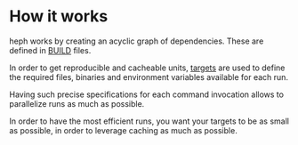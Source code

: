 # How it works

heph works by creating an acyclic graph of dependencies. These are defined in [BUILD](./06-build-file.md) files.

In order to get reproducible and cacheable units, [targets](./04-target.md) are used to define the required files, binaries and environment variables available for each run.

Having such precise specifications for each command invocation allows to parallelize runs as much as possible.

In order to have the most efficient runs, you want your targets to be as small as possible, in order to leverage caching as much as possible.
